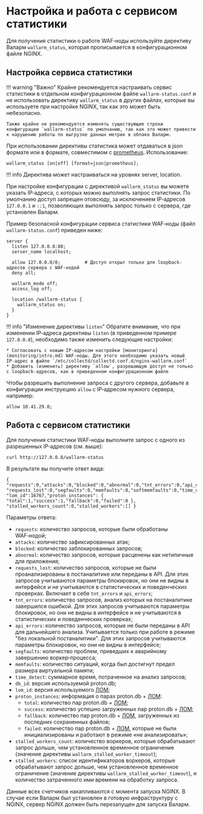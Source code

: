 [doc-configure-kubernetes]:     configure-kubernetes-ru.md

# Настройка и работа с сервисом статистики

Для получения статистики о работе WAF‑ноды используйте директиву Валарм `wallarm_status`, которая прописывается в конфигурационном файле NGINX.

## Настройка сервиса статистики

!!! warning "Важно"
    Крайне рекомендуется настраивать сервис статистики в отдельном конфигурационном файле `wallarm-status.conf` и не использовать директиву `wallarm_status` в других файлах, которые вы используете при настройке NGINX, так как это может быть небезопасно.
    
    Также крайне не рекомендуется изменять существующие строки конфигурации `wallarm-status` по умолчанию, так как это может привести к нарушению работы по выгрузке данных метрик в облако Валарм.

При использовании директивы статистика может отдаваться в json формате или в формате, совместимом с [prometheus](https://prometheus.io/).
Использование:
```
wallarm_status [on|off] [format=json|prometheus];
```

!!! info
    Директива может настраиваться на уровнях server, location.

При настройке конфигурации с директивой `wallarm_status` вы можете указать IP‑адреса, с которых можно выполнять запрос статистики. 
По умолчанию доступ запрещен отовсюду, за исключением IP‑адресов `127.0.0.1` и `::1`, позволяющих выполнять запрос только с сервера, где установлен Валарм. 

Пример безопасной конфигурации сервиса статистики WAF‑ноды (файл `wallarm-status.conf`) приведен ниже:

```
server {
  listen 127.0.0.8:80;
  server_name localhost;

  allow 127.0.0.0/8;         # Доступ открыт только для loopback-адресов сервера с WAF‑нодой 
  deny all;                  

  wallarm_mode off;
  access_log off;

  location /wallarm-status {
    wallarm_status on;
  }
}
```

!!! info "Изменение директивы `listen`"
    Обратите внимание, что при изменении IP‑адреса директивы `listen` (в приведенном примере `127.0.0.8`), необходимо также изменить следующие настройки:
    
    * Согласовать с новым IP‑адресом настройки [мониторинга](monitoring/intro.md) WAF‑ноды. Для этого необходимо указать новый IP‑адрес в файле `/etc/collectd/collectd.conf.d/nginx-wallarm.conf`
    * Добавить (изменить) директиву `allow`, разрешающую доступ не только с loopback-адресов, как в приведенном конфигурационном файле

Чтобы разрешить выполнение запроса с другого сервера, добавьте в конфигурации инструкцию `allow` с IP‑адресом нужного сервера, например: 

```
allow 10.41.29.0;
```

## Работа с сервисом статистики

Для получения статистики WAF‑ноды выполните запрос с одного из разрешенных IP‑адресов (см. выше):

``` bash
curl http://127.0.0.8/wallarm-status
```

В результате вы получите ответ вида:

```
{ "requests":0,"attacks":0,"blocked":0,"abnormal":0,"tnt_errors":0,"api_errors":0,
"requests_lost":0,"segfaults":0,"memfaults":0,"softmemfaults":0,"time_detect":0,"db_id":46,
"lom_id":16767,"proton_instances": { "total":1,"success":1,"fallback":0,"failed":0 },
"stalled_workers_count":0,"stalled_workers":[] }
```

Параметры ответа:

* `requests`: количество запросов, которые были обработаны WAF‑нодой;
* `attacks`: количество зафиксированных атак;
* `blocked`: количество заблокированных запросов;
* `abnormal`: количество запросов, которые расценены как нетипичные для приложения;
* `requests_lost`: количество запросов, которые не были проанализированы в постаналитике или переданы в API. Для этих запросов учитываются параметры блокировок, но они не видны в интерфейсе и не учитываются в статистических и поведенческих проверках. Включает в себя `tnt_errors` и `api_errors`;
* `tnt_errors`: количество запросов, анализ которых на постаналитике завершился ошибкой. Для этих запросов учитываются параметры блокировок, но они не видны в интерфейсе и не учитываются в статистических и поведенческих проверках;
* `api_errors`: количество запросов, которые не были переданы в API для дальнейшего анализа. Учитывается только при работе в режиме "без локальной постаналитики". Для этих запросов учитываются параметры блокировок, но они не видны в интерфейсе;
* `segfaults`: количество проблем, приведших к аварийному завершению воркер‑процесса;
* `memfaults`: количество ситуаций, когда был достигнут предел размера виртуальной памяти;
* `time_detect`: суммарное время, потраченное на анализ запросов;
* `db_id`: версия используемой proton.db;
* `lom_id`: версия используемого [ЛОМ](../glossary-ru.md#лом);
* `proton_instances`: информация о парах proton.db + [ЛОМ](../glossary-ru.md#лом):
    * `total`: количество пар proton.db + [ЛОМ](../glossary-ru.md#лом);
    * `success`: количество успешно загруженных пар proton.db + [ЛОМ](../glossary-ru.md#лом);
    * `fallback`: количество пар proton.db + [ЛОМ](../glossary-ru.md#лом), загруженных из последних сохраненных файлов;
    * `failed`: количество пар proton.db + [ЛОМ](../glossary-ru.md#лом), которые не были инициализированы и работают в режиме «не анализировать»;
* `stalled_workers_count`: количество воркеров, которые обрабатывают запрос дольше, чем установленное временное ограничение (значение директивы `wallarm_stalled_worker_timeout`);
* `stalled_workers`: список идентификаторов воркеров, которые обрабатывают запрос дольше, чем установленное временное ограничение (значение директивы `wallarm_stalled_worker_timeout`), и количество затраченного ими времени на обработку запроса.


Данные всех счетчиков накапливаются с момента запуска NGINX. В случае если Валарм был установлен в готовую инфраструктуру с NGINX, сервер NGINX должен быть перезапущен для запуска Валарм.
